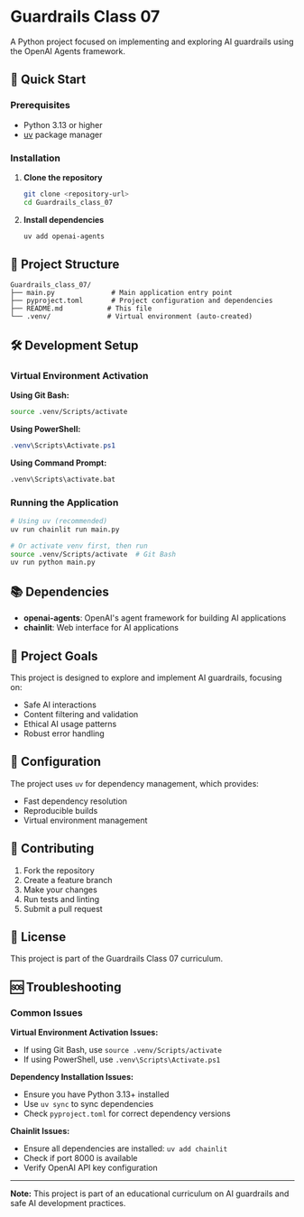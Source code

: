 # Guardrails Class 07

A Python project focused on implementing and exploring AI guardrails using the OpenAI Agents framework.

## 🚀 Quick Start

### Prerequisites
- Python 3.13 or higher
- [uv](https://docs.astral.sh/uv/) package manager

### Installation

1. **Clone the repository**
   ```bash
   git clone <repository-url>
   cd Guardrails_class_07
   ```

2. **Install dependencies**
   ```bash
   uv add openai-agents
   ```

## 📁 Project Structure

```
Guardrails_class_07/
├── main.py              # Main application entry point
├── pyproject.toml       # Project configuration and dependencies
├── README.md           # This file
└── .venv/              # Virtual environment (auto-created)
```

## 🛠️ Development Setup

### Virtual Environment Activation

**Using Git Bash:**
```bash
source .venv/Scripts/activate
```

**Using PowerShell:**
```powershell
.venv\Scripts\Activate.ps1
```

**Using Command Prompt:**
```cmd
.venv\Scripts\activate.bat
```

### Running the Application

```bash
# Using uv (recommended)
uv run chainlit run main.py

# Or activate venv first, then run
source .venv/Scripts/activate  # Git Bash
uv run python main.py
```

## 📚 Dependencies

- **openai-agents**: OpenAI's agent framework for building AI applications
- **chainlit**: Web interface for AI applications

## 🎯 Project Goals

This project is designed to explore and implement AI guardrails, focusing on:

- Safe AI interactions
- Content filtering and validation
- Ethical AI usage patterns
- Robust error handling

## 🔧 Configuration

The project uses `uv` for dependency management, which provides:
- Fast dependency resolution
- Reproducible builds
- Virtual environment management


## 🤝 Contributing

1. Fork the repository
2. Create a feature branch
3. Make your changes
4. Run tests and linting
5. Submit a pull request

## 📄 License

This project is part of the Guardrails Class 07 curriculum.

## 🆘 Troubleshooting

### Common Issues

**Virtual Environment Activation Issues:**
- If using Git Bash, use `source .venv/Scripts/activate`
- If using PowerShell, use `.venv\Scripts\Activate.ps1`

**Dependency Installation Issues:**
- Ensure you have Python 3.13+ installed
- Use `uv sync` to sync dependencies
- Check `pyproject.toml` for correct dependency versions

**Chainlit Issues:**
- Ensure all dependencies are installed: `uv add chainlit`
- Check if port 8000 is available
- Verify OpenAI API key configuration


---

**Note:** This project is part of an educational curriculum on AI guardrails and safe AI development practices.
